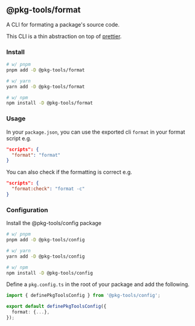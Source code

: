## @pkg-tools/format

A CLI for formating a package's source code.

This CLI is a thin abstraction on top of [prettier](https://prettier.io/).

### Install

```bash
# w/ pnpm
pnpm add -D @pkg-tools/format

# w/ yarn
yarn add -D @pkg-tools/format

# w/ npm
npm install -D @pkg-tools/format
```

### Usage

In your `package.json`, you can use the exported cli `format` in your format script e.g.

```json
"scripts": {
  "format": "format"
}
```

You can also check if the formatting is correct e.g.

```json
"scripts": {
  "format:check": "format -c"
}
```

### Configuration

Install the @pkg-tools/config package

```bash
# w/ pnpm
pnpm add -D @pkg-tools/config

# w/ yarn
yarn add -D @pkg-tools/config

# w/ npm
npm install -D @pkg-tools/config
```

Define a `pkg.config.ts` in the root of your package and add the following.

```ts
import { definePkgToolsConfig } from '@pkg-tools/config';

export default definePkgToolsConfig({
  format: {...},
});

```

